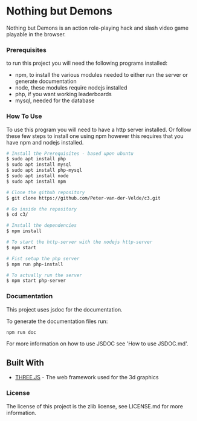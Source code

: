 # Nothing but Demons
Nothing but Demons is an action role-playing hack and slash video game playable in the browser.

### Prerequisites
to run this project you will need the following programs installed:
* npm, to install the various modules needed to either run the server or generate documentation
* node, these modules require nodejs installed
* php, if you want working leaderboards
* mysql, needed for the database

### How To Use
To use this program you will need to have a http server installed.
Or follow these few steps to install one using npm however this requires that you have npm and nodejs installed.

```bash
# Install the Prerequisites - based upon ubuntu
$ sudo apt install php
$ sudo apt install mysql
$ sudo apt install php-mysql
$ sudo apt install node
$ sudo apt install npm

# Clone the github repository
$ git clone https://github.com/Peter-van-der-Velde/c3.git

# Go inside the repository
$ cd c3/

# Install the dependencies
$ npm install

# To start the http-server with the nodejs http-server
$ npm start

# Fist setup the php server
$ npm run php-install

# To actually run the server
$ npm start php-server
```

### Documentation
This project uses jsdoc for the documentation.

To generate the documentation files run:
```bash
npm run doc
```
For more information on how to use JSDOC see 'How to use JSDOC.md'.


## Built With
* [THREE.JS](https://threejs.org/) - The web framework used for the 3d graphics


### License
The license of this project is the zlib license, see LICENSE.md for more information.
